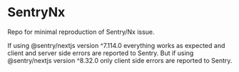 # SentryNx

Repo for minimal reproduction of Sentry/Nx issue.

If using @sentry/nextjs version ^7.114.0 everything works as expected and client and server side errors are reported to Sentry.
But if using @sentry/nextjs version ^8.32.0 only client side errors are reported to Sentry.
